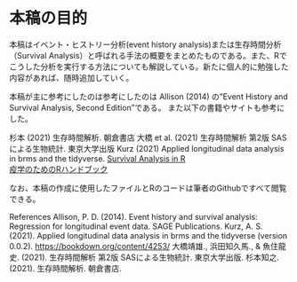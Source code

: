 # 本稿の目的  

本稿はイベント・ヒストリー分析(event history analysis)または生存時間分析（Survival Analysis）と呼ばれる手法の概要をまとめたものである。また、Rでこうした分析を実行する方法についても解説している。新たに個人的に勉強した内容があれば、随時追加していく。

本稿が主に参考にしたのは参考にしたのは Allison (2014) の”Event History and Survival Analysis, Second Edition”である。
また以下の書籍やサイトも参考にした。

杉本 (2021) 生存時間解析. 朝倉書店
大橋 et al. (2021) 生存時間解析 第2版 SASによる生物統計. 東京大学出版
Kurz (2021) Applied longitudinal data analysis in brms and the tidyverse.
[Survival Analysis in R](https://www.emilyzabor.com/tutorials/survival_analysis_in_r_tutorial.html)  
[疫学のためのRハンドブック](https://epirhandbook.com/jp/survival-analysis.html)  

なお、本稿の作成に使用したファイルとRのコードは筆者のGithubですべて閲覧できる。

References
Allison, P. D. (2014). Event history and survival analysis: Regression for longitudinal event data. SAGE Publications.
Kurz, A. S. (2021). Applied longitudinal data analysis in brms and the tidyverse (version 0.0.2). https://bookdown.org/content/4253/
大橋靖雄., 浜田知久馬., & 魚住龍史. (2021). 生存時間解析 第2版 SASによる生物統計. 東京大学出版.
杉本知之. (2021). 生存時間解析. 朝倉書店.